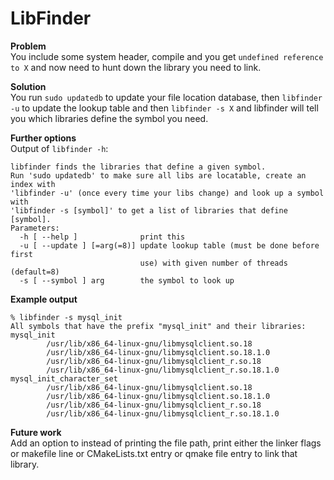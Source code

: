 # LibFinder

**Problem**  
You include some system header, compile and you get `undefined reference to X` and now need to hunt down the library you need to link.

**Solution**  
You run `sudo updatedb` to update your file location database, then `libfinder -u` to update the lookup table and then `libfinder -s X` and libfinder will tell you which libraries define the symbol you need.

**Further options**  
Output of `libfinder -h`:

    libfinder finds the libraries that define a given symbol.
    Run 'sudo updatedb' to make sure all libs are locatable, create an index with
    'libfinder -u' (once every time your libs change) and look up a symbol with
    'libfinder -s [symbol]' to get a list of libraries that define [symbol].
    Parameters:
      -h [ --help ]              print this
      -u [ --update ] [=arg(=8)] update lookup table (must be done before first
                                 use) with given number of threads (default=8)
      -s [ --symbol ] arg        the symbol to look up

**Example output**

    % libfinder -s mysql_init
    All symbols that have the prefix "mysql_init" and their libraries:
    mysql_init
            /usr/lib/x86_64-linux-gnu/libmysqlclient.so.18
            /usr/lib/x86_64-linux-gnu/libmysqlclient.so.18.1.0
            /usr/lib/x86_64-linux-gnu/libmysqlclient_r.so.18
            /usr/lib/x86_64-linux-gnu/libmysqlclient_r.so.18.1.0
    mysql_init_character_set
            /usr/lib/x86_64-linux-gnu/libmysqlclient.so.18
            /usr/lib/x86_64-linux-gnu/libmysqlclient.so.18.1.0
            /usr/lib/x86_64-linux-gnu/libmysqlclient_r.so.18
            /usr/lib/x86_64-linux-gnu/libmysqlclient_r.so.18.1.0

**Future work**  
Add an option to instead of printing the file path, print either the linker flags or makefile line or CMakeLists.txt entry or qmake file entry to link that library.
